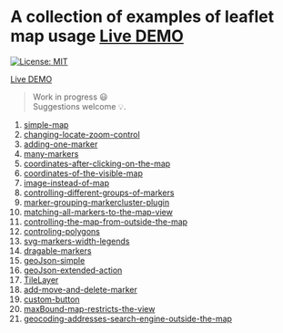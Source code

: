 # A collection of examples of leaflet map usage [Live DEMO](https://tomik23.github.io/leaflet-examples/)
[![License: MIT](https://img.shields.io/badge/License-MIT-blue.svg)](https://opensource.org/licenses/MIT)

[Live DEMO](https://tomik23.github.io/leaflet-examples/)

>Work in progress :smiley:  
Suggestions welcome :bulb:.

1. [simple-map](https://tomik23.github.io/leaflet-examples/#simple-map)
2. [changing-locate-zoom-control](https://tomik23.github.io/leaflet-examples/#changing-locate-zoom-control)
3. [adding-one-marker](https://tomik23.github.io/leaflet-examples/#adding-one-marker)
4. [many-markers](https://tomik23.github.io/leaflet-examples/#many-markers)
5. [coordinates-after-clicking-on-the-map](https://tomik23.github.io/leaflet-examples/#coordinates-after-clicking-on-the-map)
6. [coordinates-of-the-visible-map](https://tomik23.github.io/leaflet-examples/#coordinates-of-the-visible-map)
7. [image-instead-of-map](https://tomik23.github.io/leaflet-examples/#image-instead-of-map)
8. [controlling-different-groups-of-markers](https://tomik23.github.io/leaflet-examples/#controlling-different-groups-of-markers)
9. [marker-grouping-markercluster-plugin](https://tomik23.github.io/leaflet-examples/#marker-grouping-markercluster-plugin)
10. [matching-all-markers-to-the-map-view](https://tomik23.github.io/leaflet-examples/#matching-all-markers-to-the-map-view)
11. [controlling-the-map-from-outside-the-map](https://tomik23.github.io/leaflet-examples/#controlling-the-map-from-outside-the-map)
12. [controling-polygons](https://tomik23.github.io/leaflet-examples/#controling-polygons)
13. [svg-markers-width-legends](https://tomik23.github.io/leaflet-examples/#svg-markers-width-legends)
14. [dragable-markers](https://tomik23.github.io/leaflet-examples/#dragable-markers)
15. [geoJson-simple](https://tomik23.github.io/leaflet-examples/#geoJson-simple)
16. [geoJson-extended-action](https://tomik23.github.io/leaflet-examples/#geoJson-extended-action)
17. [TileLayer](https://tomik23.github.io/leaflet-examples/#TileLayer)
18. [add-move-and-delete-marker](https://tomik23.github.io/leaflet-examples/#Add-move-and-delete-marker)
19. [custom-button](https://tomik23.github.io/leaflet-examples/#custom-button)
20. [maxBound-map-restricts-the-view](https://tomik23.github.io/leaflet-examples/#maxBound-map-restricts-the-view)
21. [geocoding-addresses-search-engine-outside-the-map](https://tomik23.github.io/leaflet-examples/#geocoding-addresses-search-engine-outside-the-map)